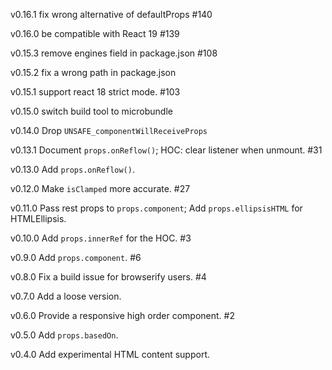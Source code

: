 v0.16.1 fix wrong alternative of defaultProps #140

v0.16.0 be compatible with React 19 #139

v0.15.3 remove engines field in package.json #108

v0.15.2 fix a wrong path in package.json

v0.15.1 support react 18 strict mode. #103

v0.15.0 switch build tool to microbundle

v0.14.0 Drop `UNSAFE_componentWillReceiveProps`

v0.13.1 Document `props.onReflow()`; HOC: clear listener when unmount. #31

v0.13.0 Add `props.onReflow()`.

v0.12.0 Make `isClamped` more accurate. #27

v0.11.0 Pass rest props to `props.component`; Add `props.ellipsisHTML` for HTMLEllipsis.

v0.10.0 Add `props.innerRef` for the HOC. #3

v0.9.0 Add `props.component`. #6

v0.8.0 Fix a build issue for browserify users. #4

v0.7.0 Add a loose version.

v0.6.0 Provide a responsive high order component. #2

v0.5.0 Add `props.basedOn`.

v0.4.0 Add experimental HTML content support.
